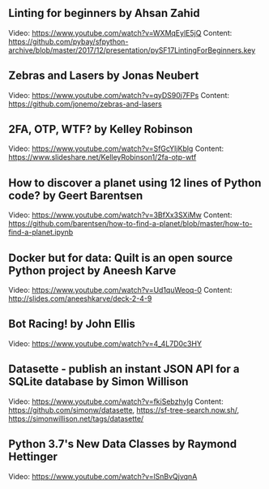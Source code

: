 ## Linting for beginners by Ahsan Zahid
Video: https://www.youtube.com/watch?v=WXMqEylE5jQ
Content: https://github.com/pybay/sfpython-archive/blob/master/2017/12/presentation/pySF17LintingForBeginners.key
## Zebras and Lasers by Jonas Neubert
Video: https://www.youtube.com/watch?v=qyDS90j7FPs
Content: https://github.com/jonemo/zebras-and-lasers
## 2FA, OTP, WTF? by Kelley Robinson
Video: https://www.youtube.com/watch?v=SfGcYIjKblg
Content: https://www.slideshare.net/KelleyRobinson1/2fa-otp-wtf
## How to discover a planet using 12 lines of Python code? by Geert Barentsen
Video: https://www.youtube.com/watch?v=3BfXx3SXiMw
Content: https://github.com/barentsen/how-to-find-a-planet/blob/master/how-to-find-a-planet.ipynb
## Docker but for data: Quilt is an open source Python project by Aneesh Karve
Video: https://www.youtube.com/watch?v=Ud1quWeoq-0
Content: http://slides.com/aneeshkarve/deck-2-4-9
## Bot Racing! by John Ellis
Video: https://www.youtube.com/watch?v=4_4L7D0c3HY
## Datasette - publish an instant JSON API for a SQLite database by Simon Willison
Video: https://www.youtube.com/watch?v=fkiSebzhylg
Content: https://github.com/simonw/datasette, https://sf-tree-search.now.sh/, https://simonwillison.net/tags/datasette/
## Python 3.7's New Data Classes by Raymond Hettinger
Video: https://www.youtube.com/watch?v=lSnBvQjvqnA
